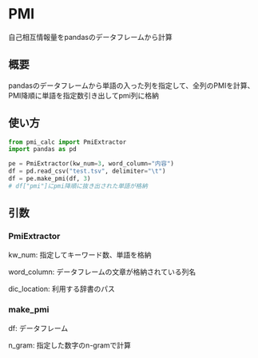 # PMI
自己相互情報量をpandasのデータフレームから計算

## 概要
pandasのデータフレームから単語の入った列を指定して、全列のPMIを計算、PMI降順に単語を指定数引き出してpmi列に格納

## 使い方

```python
from pmi_calc import PmiExtractor
import pandas as pd

pe = PmiExtractor(kw_num=3, word_column="内容")
df = pd.read_csv("test.tsv", delimiter="\t")
df = pe.make_pmi(df, 3)
# df["pmi"]にpmi降順に抜き出された単語が格納
```

## 引数
### PmiExtractor
kw_num: 指定してキーワード数、単語を格納

word_column: データフレームの文章が格納されている列名

dic_location: 利用する辞書のパス

### make_pmi
df: データフレーム

n_gram: 指定した数字のn-gramで計算
